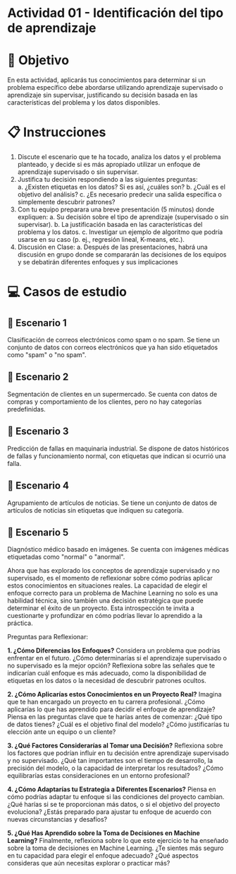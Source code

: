 # **Actividad 01 - Identificación del tipo de aprendizaje**

# 🎯 **Objetivo**
 En esta actividad, aplicarás tus conocimientos para determinar si un problema específico debe abordarse utilizando aprendizaje supervisado o aprendizaje sin supervisar, justificando su decisión basada en las características del problema y los datos disponibles.

 # 📋 **Instrucciones**
1.	Discute el escenario que te ha tocado, analiza los datos y el problema planteado, y decide si es más apropiado utilizar un enfoque de aprendizaje supervisado o sin supervisar.
2.	Justifica tu decisión respondiendo a las siguientes preguntas:  
a.	¿Existen etiquetas en los datos? Si es así, ¿cuáles son?
b.	¿Cuál es el objetivo del análisis?
c.	¿Es necesario predecir una salida específica o simplemente descubrir patrones?
3.	Con tu equipo preparara una breve presentación (5 minutos) donde expliquen:
a.	Su decisión sobre el tipo de aprendizaje (supervisado o sin supervisar).
b.	La justificación basada en las características del problema y los datos.
c.	Investigar un ejemplo de algoritmo que podría usarse en su caso (p. ej., regresión lineal, K-means, etc.).
4.	Discusión en Clase:
a.	Después de las presentaciones, habrá una discusión en grupo donde se compararán las decisiones de los equipos y se debatirán diferentes enfoques y sus implicaciones

# 💻 **Casos de estudio**

## 📜 **Escenario 1**
Clasificación de correos electrónicos como spam o no spam. Se tiene un conjunto de datos con correos electrónicos que ya han sido etiquetados como "spam" o "no spam".

## 📜 **Escenario 2**
Segmentación de clientes en un supermercado. Se cuenta con datos de compras y comportamiento de los clientes, pero no hay categorías predefinidas.

## 📜 **Escenario 3**
Predicción de fallas en maquinaria industrial. Se dispone de datos históricos de fallas y funcionamiento normal, con etiquetas que indican si ocurrió una falla.

## 📜 **Escenario 4**
Agrupamiento de artículos de noticias. Se tiene un conjunto de datos de artículos de noticias sin etiquetas que indiquen su categoría.

## 📜 **Escenario 5**
Diagnóstico médico basado en imágenes. Se cuenta con imágenes médicas etiquetadas como "normal" o "anormal".

Ahora que has explorado los conceptos de aprendizaje supervisado y no supervisado, es el momento de reflexionar sobre cómo podrías aplicar estos conocimientos en situaciones reales. La capacidad de elegir el enfoque correcto para un problema de Machine Learning no solo es una habilidad técnica, sino también una decisión estratégica que puede determinar el éxito de un proyecto. Esta introspección te invita a cuestionarte y profundizar en cómo podrías llevar lo aprendido a la práctica.

Preguntas para Reflexionar:

**1. ¿Cómo Diferencias los Enfoques?**
Considera un problema que podrías enfrentar en el futuro. ¿Cómo determinarías si el aprendizaje supervisado o no supervisado es la mejor opción? Reflexiona sobre las señales que te indicarían cuál enfoque es más adecuado, como la disponibilidad de etiquetas en los datos o la necesidad de descubrir patrones ocultos.

**2. ¿Cómo Aplicarías estos Conocimientos en un Proyecto Real?**
 Imagina que te han encargado un proyecto en tu carrera profesional. ¿Cómo aplicarías lo que has aprendido para decidir el enfoque de aprendizaje? Piensa en las preguntas clave que te harías antes de comenzar: ¿Qué tipo de datos tienes? ¿Cuál es el objetivo final del modelo? ¿Cómo justificarías tu elección ante un equipo o un cliente?

**3. ¿Qué Factores Considerarías al Tomar una Decisión?**
Reflexiona sobre los factores que podrían influir en tu decisión entre aprendizaje supervisado y no supervisado. ¿Qué tan importantes son el tiempo de desarrollo, la precisión del modelo, o la capacidad de interpretar los resultados? ¿Cómo equilibrarías estas consideraciones en un entorno profesional?

**4. ¿Cómo Adaptarías tu Estrategia a Diferentes Escenarios?**
Piensa en cómo podrías adaptar tu enfoque si las condiciones del proyecto cambian. ¿Qué harías si se te proporcionan más datos, o si el objetivo del proyecto evoluciona? ¿Estás preparado para ajustar tu enfoque de acuerdo con nuevas circunstancias y desafíos?

**5. ¿Qué Has Aprendido sobre la Toma de Decisiones en Machine Learning?**
Finalmente, reflexiona sobre lo que este ejercicio te ha enseñado sobre la toma de decisiones en Machine Learning. ¿Te sientes más seguro en tu capacidad para elegir el enfoque adecuado? ¿Qué aspectos consideras que aún necesitas explorar o practicar más?




